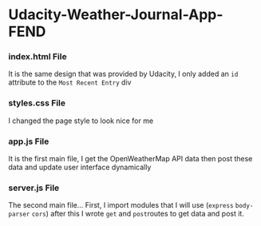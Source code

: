 # Udacity-Weather-Journal-App-FEND

### index.html File
It is the same design that was provided by Udacity, I only added an ```id``` attribute to the ```Most Recent Entry``` div

### styles.css File
I changed the page style to look nice for me

### app.js File
It is the first main file, I get the OpenWeatherMap API data then post these data and update user interface dynamically

### server.js File
The second main file... First, I import modules that I will use (```express``` ```body-parser``` ```cors```)
after this I wrote ```get``` and ```post```routes to get data and post it.
